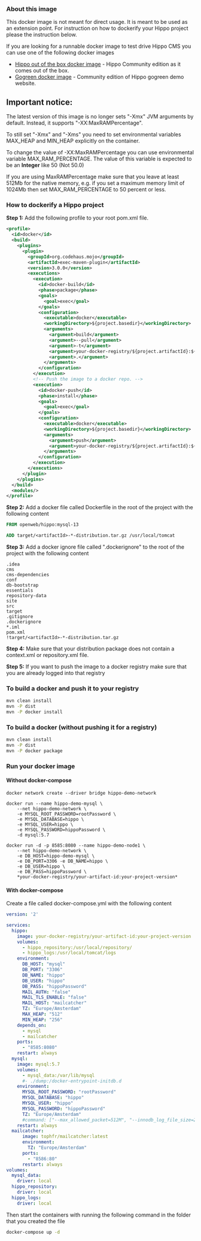 ### About this image

This docker image is not meant for direct usage. It is meant to be used as an extension point. For instruction on how to dockerify your Hippo project please the instruction below.

If you are looking for a runnable docker image to test drive Hippo CMS you can use one of the following docker images

* [Hippo out of the box docker image] - Hippo Community edition as it comes out of the box.
* [Gogreen docker image] - Community edition of Hippo gogreen demo website.

## Important notice:
The latest version of this image is no longer sets "-Xmx" JVM arguments by default. Instead, it supports "-XX:MaxRAMPercentage".

To still set "-Xmx" and "-Xms" you need to set environmental variables MAX_HEAP and MIN_HEAP explicitly on the container.

To change the value of -XX:MaxRAMPercentage you can use environmental variable MAX_RAM_PERCENTAGE. The value of this
variable is expected to be an **Integer** like 50 (Not 50.0)

If you are using MaxRAMPercentage make sure that you leave at least 512Mb for the native memory, 
e.g. if you set a maximum memory limit of 1024Mb then set MAX_RAM_PERCENTAGE to 50 percent or less.

### How to dockerify a Hippo project

**Step 1:** Add the following profile to your root pom.xml file.
```XML
<profile>
  <id>docker</id>
  <build>
    <plugins>
      <plugin>
        <groupId>org.codehaus.mojo</groupId>
        <artifactId>exec-maven-plugin</artifactId>
        <version>3.0.0</version>
        <executions>
          <execution>
            <id>docker-build</id>
            <phase>package</phase>
            <goals>
              <goal>exec</goal>
            </goals>
            <configuration>
              <executable>docker</executable>
              <workingDirectory>${project.basedir}</workingDirectory>
              <arguments>
                <argument>build</argument>
                <argument>--pull</argument>
                <argument>-t</argument>
                <argument>your-docker-registry/${project.artifactId}:${project.version}</argument>
                <argument>.</argument>
              </arguments>
            </configuration>
          </execution>
          <!-- Push the image to a docker repo. -->
          <execution>
            <id>docker-push</id>
            <phase>install</phase>
            <goals>
              <goal>exec</goal>
            </goals>
            <configuration>
              <executable>docker</executable>
              <workingDirectory>${project.basedir}</workingDirectory>
              <arguments>
                <argument>push</argument>
                <argument>your-docker-registry/${project.artifactId}:${project.version}</argument>
              </arguments>
            </configuration>
          </execution>
        </executions>
      </plugin>
    </plugins>
  </build>
  <modules/>
</profile>
```

**Step 2:** Add a docker file called Dockerfile in the root of the project with the following content

```dockerfile
FROM openweb/hippo:mysql-13

ADD target/<artifactId>-*-distribution.tar.gz /usr/local/tomcat
```

**Step 3:** Add a docker ignore file called ".dockerignore" to the root of the project with the following content
```ignore
.idea
cms
cms-dependencies
conf
db-bootstrap
essentials
repository-data
site
src
target
.gitignore
.dockerignore
*.iml
pom.xml
!target/<artifactId>-*-distribution.tar.gz
```

**Step 4:** Make sure that your distribution package does not contain a context.xml or repository.xml file.


**Step 5:** If you want to push the image to a docker registry make sure that you are already logged into that registry 

### To build a docker and push it to your registry

```bash
mvn clean install
mvn -P dist
mvn -P docker install
```
### To build a docker (without pushing it for a registry)

```bash
mvn clean install
mvn -P dist
mvn -P docker package
```

### Run your docker image

#### Without docker-compose

	docker network create --driver bridge hippo-demo-network

	docker run --name hippo-demo-mysql \
		--net hippo-demo-network \
		-e MYSQL_ROOT_PASSWORD=rootPassword \
		-e MYSQL_DATABASE=hippo \
		-e MYSQL_USER=hippo \
		-e MYSQL_PASSWORD=hippoPassword \
		-d mysql:5.7

	docker run -d -p 8585:8080 --name hippo-demo-node1 \
		--net hippo-demo-network \
		-e DB_HOST=hippo-demo-mysql \
		-e DB_PORT=3306 -e DB_NAME=hippo \
		-e DB_USER=hippo \
		-e DB_PASS=hippoPassword \
		*your-docker-registry/your-artifact-id:your-project-version*


#### With docker-compose

Create a file called docker-compose.yml with the following content

```yaml
version: '2'

services:
  hippo:
    image: your-docker-registry/your-artifact-id:your-project-version
    volumes:
      - hippo_repository:/usr/local/repository/
      - hippo_logs:/usr/local/tomcat/logs
    environment:
      DB_HOST: "mysql"
      DB_PORT: "3306"
      DB_NAME: "hippo"
      DB_USER: "hippo"
      DB_PASS: "hippoPassword"
      MAIL_AUTH: "false"
      MAIL_TLS_ENABLE: "false"
      MAIL_HOST: "mailcatcher"
      TZ: "Europe/Amsterdam"
      MAX_HEAP: "512"
      MIN_HEAP: "256"
    depends_on:
      - mysql
      - mailcatcher
    ports:
      - "8585:8080"
    restart: always
  mysql:
    image: mysql:5.7
    volumes:
      - mysql_data:/var/lib/mysql
      #- ./dump:/docker-entrypoint-initdb.d
    environment:
      MYSQL_ROOT_PASSWORD: "rootPassword"
      MYSQL_DATABASE: "hippo"
      MYSQL_USER: "hippo"
      MYSQL_PASSWORD: "hippoPassword"
      TZ: "Europe/Amsterdam"
      #command: ["--max_allowed_packet=512M", "--innodb_log_file_size=200M"]
    restart: always
  mailcatcher:
      image: tophfr/mailcatcher:latest
      environment:
        TZ: "Europe/Amsterdam"
      ports:
        - "8586:80"
      restart: always
volumes:
  mysql_data:
    driver: local
  hippo_repository:
    driver: local
  hippo_logs:
    driver: local
```

Then start the containers with running the following command in the folder that you created the file

```bash
docker-compose up -d
```

[Hippo out of the box docker image]: <https://hub.docker.com/r/openweb/hippo-cms-ootb/>
[Gogreen docker image]: <https://hub.docker.com/r/openweb/gogreen/>
